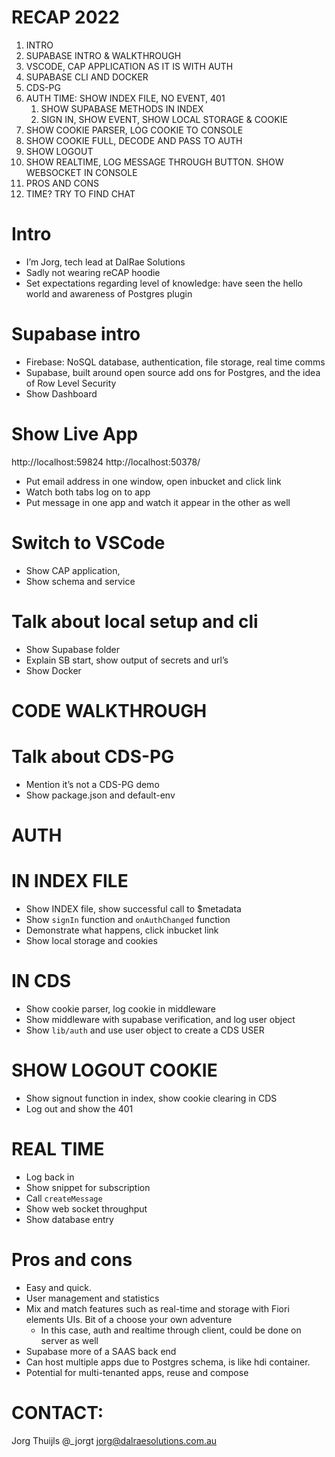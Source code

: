# RECAP 2022

1. INTRO
2. SUPABASE INTRO & WALKTHROUGH
3. VSCODE, CAP APPLICATION AS IT IS WITH AUTH
4. SUPABASE CLI AND DOCKER
5. CDS-PG
6. AUTH TIME: SHOW INDEX FILE, NO EVENT, 401
    1. SHOW SUPABASE METHODS IN INDEX
    2. SIGN IN, SHOW EVENT, SHOW LOCAL STORAGE & COOKIE
7. SHOW COOKIE PARSER, LOG COOKIE TO CONSOLE
8. SHOW COOKIE FULL, DECODE AND PASS TO AUTH
9. SHOW LOGOUT
10. SHOW REALTIME, LOG MESSAGE THROUGH BUTTON. SHOW WEBSOCKET IN CONSOLE
11. PROS AND CONS
12. TIME? TRY TO FIND CHAT

# Intro 

- I’m Jorg, tech lead at DalRae Solutions
- Sadly not wearing reCAP hoodie
- Set expectations regarding level of knowledge: have seen the hello world and awareness of Postgres plugin

# Supabase intro

- Firebase: NoSQL database, authentication, file storage, real time comms
- Supabase, built around open source add ons for Postgres, and the idea of Row Level Security
- Show Dashboard 

# Show Live App

http://localhost:59824
http://localhost:50378/

- Put email address in one window, open inbucket and click link
- Watch both tabs log on to app
- Put message in one app and watch it appear in the other as well

# Switch to VSCode

- Show CAP application, 
- Show schema and service

# Talk about local setup and cli 

- Show Supabase folder
- Explain SB start, show output of secrets and url’s 
- Show Docker

# CODE WALKTHROUGH

# Talk about CDS-PG
- Mention it’s not a CDS-PG demo
- Show package.json and default-env 

# AUTH
 
# IN INDEX FILE
- Show INDEX file, show successful call to $metadata
- Show `signIn` function and `onAuthChanged` function
- Demonstrate what happens, click inbucket link
- Show local storage and cookies

# IN CDS
- Show cookie parser, log cookie in middleware
- Show middleware with supabase verification, and log user object
- Show `lib/auth` and use user object to create a CDS USER

# SHOW LOGOUT COOKIE
- Show signout function in index, show cookie clearing in CDS
- Log out and show the 401 

# REAL TIME
- Log back in
- Show snippet for subscription 
- Call `createMessage`
- Show web socket throughput 
- Show database entry


# Pros and cons 
- Easy and quick. 
- User management and statistics 
- Mix and match features such as real-time and storage with Fiori elements UIs. Bit of a choose your own adventure 
    - In this case, auth and realtime through client, could be done on server as well
- Supabase more of a SAAS back end
- Can host multiple apps due to Postgres schema, is like hdi container. 
- Potential for multi-tenanted apps, reuse and compose 

# CONTACT:

Jorg Thuijls
@_jorgt
jorg@dalraesolutions.com.au
